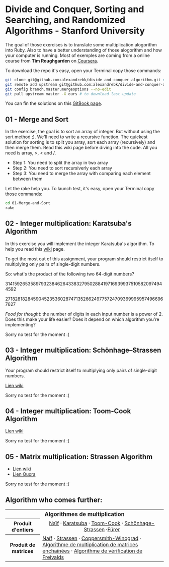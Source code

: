 # Divide and Conquer, Sorting and Searching, and Randomized Algorithms - Stanford University

The goal of those exercises is to translate some multiplication alogorithm into Ruby. Also to have a better understanding of those  alogorithm and how your computer is running. Most of exemples are coming from a online course from **Tim Roughgarden** on [Coursera](https://www.coursera.org/learn/algorithms-divide-conquer).

To download the repo it's easy, open your Terminal copy those commands:

```bash
git clone git@github.com:alexandrebk/divide-and-conquer-algorithm.git # download the repo
git remote add upstream git@github.com:alexandrebk/divide-and-conquer-algorithm.git # add a remote branch for update
git config branch.master.mergeoptions --no-edit
git pull upstream master -X ours # to download last update
```

You can fin the solutions on this [GitBook page](https://korium.gitbook.io/algoritms/).

## 01 - Merge and Sort

In the exercise, the goal is to sort an array of integer. But without using the sort method ;). We'll need to write a recursive function. The quickest solution for sorting is to split you array, sort each array (recursively) and then merge them. Read this wiki page before diving into the code. All you need is array, >, < and /.

* Step 1: You need to split the array in two array
* Step 2: You need to sort recursiverly each array
* Step 3: You need to merge the array with comparing each element between them

Let the rake help you. To launch test, it's easy, open your Terminal copy those commands:

```bash
cd 01-Merge-and-Sort
rake
```

## 02 - Integer multiplication: Karatsuba's Algorithm

In this exercise you will implement the integer Karatsuba's algorithm. To help you read this [wiki](https://fr.wikipedia.org/wiki/Algorithme_de_Karatsuba) page.

To get the most out of this assignment, your program should restrict itself to multiplying only pairs of single-digit numbers.

So: what's the product of the following two 64-digit numbers?

3141592653589793238462643383279502884197169399375105820974944592

2718281828459045235360287471352662497757247093699959574966967627

*Food for thought*: the number of digits in each input number is a power of 2. Does this make your life easier? Does it depend on which algorithm you're implementing?

Sorry no test for the moment :(

## 03 - Integer multiplication: Schönhage–Strassen Algorithm

Your program should restrict itself to multiplying only pairs of single-digit numbers.

[Lien wiki](https://en.wikipedia.org/wiki/Sch%C3%B6nhage%E2%80%93Strassen_algorithm)

Sorry no test for the moment :(

## 04 - Integer multiplication: Toom-Cook Algorithm

[Lien wiki](https://fr.wikipedia.org/wiki/Algorithme_Toom-Cook)

Sorry no test for the moment :(

## 05 - Matrix multiplication: Strassen Algorithm

* [Lien wiki](https://fr.wikipedia.org/wiki/Algorithme_de_Strassen)
* [Lien Quora](https://www.quora.com/What-is-the-most-interesting-algorithm)

Sorry no test for the moment :(

## Algorithm who comes further:

<table>
  <tbody>
    <tr>
      <th class="navbox-title" colspan="2" style=""><span style="font-size:110%">Algorithmes de multiplication</span></th>
    </tr>
    <tr>
      <th class="navbox-group" style="">Produit d'entiers</th>
      <td class="navbox-list navbox-even" style="text-align:center;;"><link rel="mw-deduplicated-inline-style" href="mw-data:TemplateStyles:r150514359"/><span class="nowrap"><a href="https://fr.wikipedia.org/wiki/Algorithme_de_multiplication" title="Algorithme de multiplication">Naïf</a></span>&#160;<span class="sep-liste">·</span> <span class="nowrap"><a href="https://fr.wikipedia.org/wiki/Algorithme_de_Karatsuba" title="Algorithme de Karatsuba">Karatsuba</a></span>&#160;<span class="sep-liste">·</span> <span class="nowrap"><a href="https://fr.wikipedia.org/wiki/Algorithme_Toom-Cook" title="Algorithme Toom-Cook">Toom-Cook</a></span>&#160;<span class="sep-liste">·</span> <span class="nowrap"><a href="https://fr.wikipedia.org/wiki/Algorithme_de_Sch%C3%B6nhage-Strassen" title="Algorithme de Schönhage-Strassen">Schönhage-Strassen</a></span>&#160;<span class="sep-liste">·<a href="https://fr.wikipedia.org/wiki/Algorithme_de_F%C3%BCrer">Fürer</a></span>
      </td>
    </tr>
    <tr>
      <th >Produit de matrices</th>
      <td ><span class="nowrap"><a href="https://fr.wikipedia.org/wiki/Produit_matriciel" title="Produit matriciel">Naïf</a></span>&#160;<span class="sep-liste">·</span> <span class="nowrap"><a href="https://fr.wikipedia.org/wiki/Algorithme_de_Strassen" title="Algorithme de Strassen">Strassen</a></span>&#160;<span class="sep-liste">·</span> <span class="nowrap"><a href="https://fr.wikipedia.org/wiki/Algorithme_de_Coppersmith-Winograd" title="Algorithme de Coppersmith-Winograd">Coppersmith-Winograd</a></span>&#160;<span class="sep-liste">·</span> <span class="nowrap"><a href="https://fr.wikipedia.org/wiki/Algorithme_de_multiplication_de_matrices_encha%C3%AEn%C3%A9es" class="mw-redirect" title="Algorithme de multiplication de matrices enchaînées">Algorithme de multiplication de matrices enchaînées</a></span>&#160;<span class="sep-liste">·</span> <span class="nowrap"><a href="https://fr.wikipedia.org/wiki/Algorithme_de_Freivalds" title="Algorithme de Freivalds">Algorithme de vérification de Freivalds</a></span></td>
    </tr>
  </tbody>
</table>

